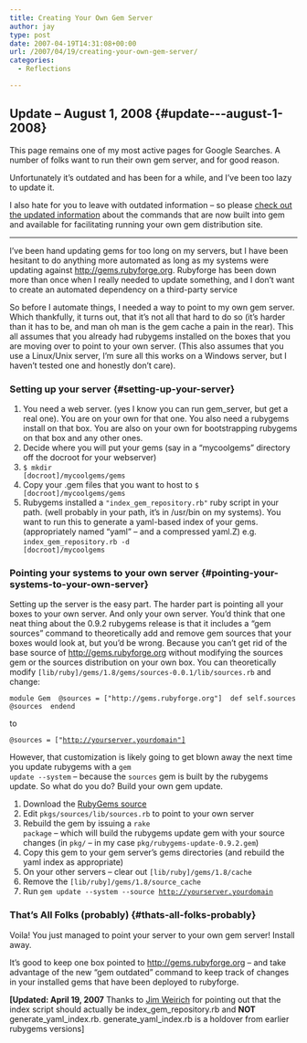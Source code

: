 ```yaml
---
title: Creating Your Own Gem Server
author: jay
type: post
date: 2007-04-19T14:31:08+00:00
url: /2007/04/19/creating-your-own-gem-server/
categories:
  - Reflections

---
```

## Update &#8211; August 1, 2008 {#update---august-1-2008}

This page remains one of my most active pages for Google Searches. A number of folks want to run their own gem server, and for good reason.

Unfortunately it’s outdated and has been for a while, and I’ve been too lazy to update it.

I also hate for you to leave with outdated information &#8211; so please [check out the updated information][1] about the commands that are now built into gem and available for facilitating running your own gem distribution site.

* * *

I’ve been hand updating gems for too long on my servers, but I have been hesitant to do anything more automated as long as my systems were updating against <http://gems.rubyforge.org>. Rubyforge has been down more than once when I really needed to update something, and I don’t want to create an automated dependency on a third-party service

So before I automate things, I needed a way to point to my own gem server. Which thankfully, it turns out, that it’s not all that hard to do so (it’s harder than it has to be, and man oh man is the gem cache a pain in the rear). This all assumes that you already had rubygems installed on the boxes that you are moving over to point to your own server. (This also assumes that you use a Linux/Unix server, I’m sure all this works on a Windows server, but I haven’t tested one and honestly don’t care).

### Setting up your server {#setting-up-your-server}

  1. You need a web server. (yes I know you can run gem_server, but get a real one). You are on your own for that one. You also need a rubygems install on that box. You are also on your own for bootstrapping rubygems on that box and any other ones.
  2. Decide where you will put your gems (say in a “mycoolgems” directory off the docroot for your webserver)
  3. <code class="highlighter-rouge">$ mkdir [docroot]/mycoolgems/gems</code>
  4. Copy your .gem files that you want to host to <code class="highlighter-rouge">$ [docroot]/mycoolgems/gems</code>
  5. Rubygems installed a <code class="highlighter-rouge">"index_gem_repository.rb"</code> ruby script in your path. (well probably in your path, it’s in /usr/bin on my systems). You want to run this to generate a yaml-based index of your gems. (appropriately named “yaml” &#8211; and a compressed yaml.Z) e.g. <code class="highlighter-rouge">index_gem_repository.rb -d [docroot]/mycoolgems</code>

### Pointing your systems to your own server {#pointing-your-systems-to-your-own-server}

Setting up the server is the easy part. The harder part is pointing all your boxes to your own server. And only your own server. You’d think that one neat thing about the 0.9.2 rubygems release is that it includes a “gem sources” command to theoretically add and remove gem sources that your boxes would look at, but you’d be wrong. Because you can’t get rid of the base source of http://gems.rubyforge.org without modifying the sources gem or the sources distribution on your own box. You can theoretically modify <code class="highlighter-rouge">[lib/ruby]/gems/1.8/gems/sources-0.0.1/lib/sources.rb</code> and change:

<div class="highlighter-rouge">
  <pre class="highlight"><code>module Gem  @sources = ["http://gems.rubyforge.org"]  def self.sources    @sources  endend</code></pre>
</div>

to

 <code class="highlighter-rouge">@sources = ["http://yourserver.yourdomain"] </code>

However, that customization is likely going to get blown away the next time you update rubygems with a <code class="highlighter-rouge">gem update --system</code> &#8211; because the <code class="highlighter-rouge">sources</code> gem is built by the rubygems update. So what do you do? Build your own gem update.

  1. Download the [RubyGems source][2]
  2. Edit <code class="highlighter-rouge">pkgs/sources/lib/sources.rb</code> to point to your own server
  3. Rebuild the gem by issuing a <code class="highlighter-rouge">rake package</code> &#8211; which will build the rubygems update gem with your source changes (in <code class="highlighter-rouge">pkg/</code> &#8211; in my case <code class="highlighter-rouge">pkg/rubygems-update-0.9.2.gem</code>)
  4. Copy this gem to your gem server’s gems directories (and rebuild the yaml index as appropriate)
  5. On your other servers &#8211; clear out <code class="highlighter-rouge">[lib/ruby]/gems/1.8/cache</code>
  6. Remove the <code class="highlighter-rouge">[lib/ruby]/gems/1.8/source_cache</code>
  7. Run <code class="highlighter-rouge">gem update --system --source http://yourserver.yourdomain</code>

### That’s All Folks (probably) {#thats-all-folks-probably}

Voila! You just managed to point your server to your own gem server! Install away.

It’s good to keep one box pointed to http://gems.rubyforge.org &#8211; and take advantage of the new “gem outdated” command to keep track of changes in your installed gems that have been deployed to rubyforge.

**[Updated: April 19, 2007** Thanks to [Jim Weirich][3] for pointing out that the index script should actually be index\_gem\_repository.rb and **NOT** generate\_yaml\_index.rb. generate\_yaml\_index.rb is a holdover from earlier rubygems versions]

 [1]: /2008/08/01/creating-your-own-gem-server-redux/
 [2]: http://rubyforge.org/frs/?group_id=126&release_id=9501
 [3]: http://onestepback.org/